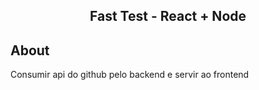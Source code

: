 <h2 align="center">
  Fast Test - React + Node
</h2>

## About

Consumir api do github pelo backend e servir ao frontend
